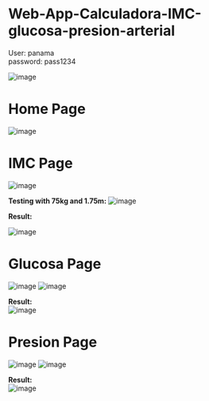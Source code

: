 # Web-App-Calculadora-IMC-glucosa-presion-arterial

User: panama <br/> password: pass1234

![image](https://github.com/user-attachments/assets/53f8d0bd-7241-46f5-ac60-ae9b54bc0bc0)

# Home Page
![image](https://github.com/user-attachments/assets/6eefaa7d-16d8-4f25-a280-4e722990cba8)

# IMC Page
![image](https://github.com/user-attachments/assets/f43a644e-3df2-4caa-86d9-6527fc5f2a94)

**Testing with 75kg and 1.75m:**
![image](https://github.com/user-attachments/assets/961d3a07-cf1d-46db-b639-b8822f3ddec4)

**Result:**

![image](https://github.com/user-attachments/assets/30398f0d-53a8-4a5b-9e6a-8970d7e846d4)

# Glucosa Page
![image](https://github.com/user-attachments/assets/ccdce2d5-9d98-4ef0-b242-f9d41495649f)
![image](https://github.com/user-attachments/assets/402a4be6-49a1-4d7f-8559-8f11bfba3fcb)

**Result:** <br/>
![image](https://github.com/user-attachments/assets/6926a356-9b4e-4fb6-86cb-ba902a68b70c)

# Presion Page
![image](https://github.com/user-attachments/assets/de4006c0-6596-496b-8b30-029fe8b47500)
![image](https://github.com/user-attachments/assets/1e637c06-4eb4-47bc-a704-2a32ca800911)

**Result:** <br/>
![image](https://github.com/user-attachments/assets/7746698c-90ee-4390-baa7-bb8be663b68b)








